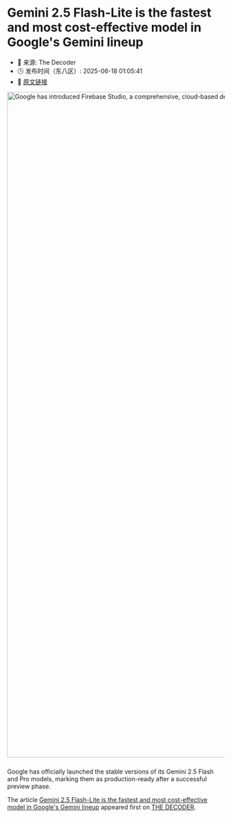 # Gemini 2.5 Flash-Lite is the fastest and most cost-effective model in Google's Gemini lineup
- 📅 来源: The Decoder
- 🕒 发布时间（东八区）: 2025-06-18 01:05:41
- 🔗 [原文链接](https://the-decoder.com/gemini-2-5-flash-lite-is-the-fastest-and-most-cost-effective-model-in-googles-gemini-lineup/)

<p><img alt="Google has introduced Firebase Studio, a comprehensive, cloud-based development environment with AI at its core." class="attachment-full size-full wp-post-image" height="1024" src="https://the-decoder.com/wp-content/uploads/2025/04/gemini_logo_patterns-1.png" style="height: auto; margin-bottom: 10px;" width="1536" /></p>
<p>        Google has officially launched the stable versions of its Gemini 2.5 Flash and Pro models, marking them as production-ready after a successful preview phase.</p>
<p>The article <a href="https://the-decoder.com/gemini-2-5-flash-lite-is-the-fastest-and-most-cost-effective-model-in-googles-gemini-lineup/">Gemini 2.5 Flash-Lite is the fastest and most cost-effective model in Google&#039;s Gemini lineup</a> appeared first on <a href="https://the-decoder.com">THE DECODER</a>.</p>